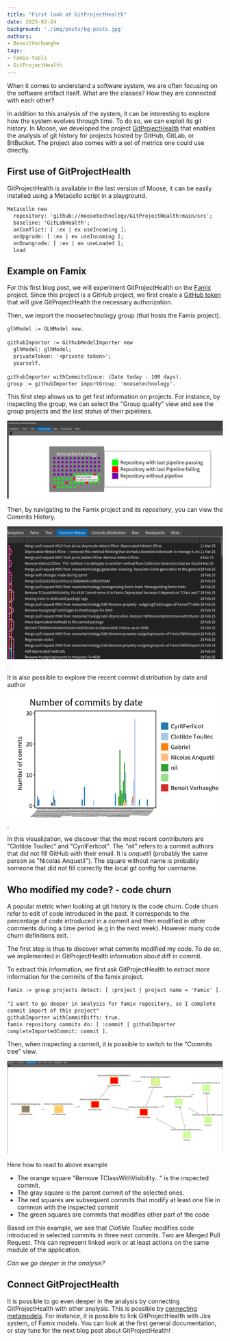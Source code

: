 ```yaml
---
title: "First look at GitProjectHealth"
date: 2025-03-24
background: './img/posts/bg-posts.jpg'
authors:
- BenoitVerhaeghe
tags:
- Famix-tools
- GitProjectHealth
---
```


When it comes to understand a software system, we are often focusing on the software artifact itself.
What are the classes? How they are connected with each other?

In addition to this analysis of the system, it can be interesting to explore how the system evolves through time.
To do so, we can exploit its git history.
In Moose, we developed the project [GitProjectHealth](/users/git-project-health/getting-started-with-gitproject-health/) that enables the analysis of git history for projects hosted by GitHub, GitLab, or BitBucket.
The project also comes with a set of metrics one could use directly.

## First use of GitProjectHealth

GitProjectHealth is available in the last version of Moose, it can be easily installed using a Metacello script in a playground.

```smalltalk
Metacello new
  repository: 'github://moosetechnology/GitProjectHealth:main/src';
  baseline: 'GitLabHealth';
  onConflict: [ :ex | ex useIncoming ];
  onUpgrade: [ :ex | ex useIncoming ];
  onDowngrade: [ :ex | ex useLoaded ];
  load
```

## Example on Famix

For this first blog post, we will experiment GitProjectHealth on the [Famix](https://github.com/moosetechnology/Famix) project.
Since this project is a GitHub project, we first create a [GitHub token](https://github.com/settings/tokens) that will give GitProjectHealth the necessary authorization.

Then, we import the moosetechnology group (that hosts the Famix project).

```smalltalk
glhModel := GLHModel new.

githubImporter := GithubModelImporter new
  glhModel: glhModel;
  privateToken: '<private token>';
  yourself.

githubImporter withCommitsSince: (Date today - 100 days).
group := githubImporter importGroup: 'moosetechnology'.
```

This first step allows us to get first information on projects.
For instance, by inspecting the group, we can select the "Group quality" view and see the group projects and the last status of their pipelines.

![Group Quality view for moosetechnology](./img/posts/2025-03-17-first-look-at-gitprojecthealth/group-quality-moosetechnology.png)

Then, by navigating to the Famix project and *its repository*, you can view the Commits History.

![alt text](./img/posts/2025-03-17-first-look-at-gitprojecthealth/famix-git-history.png).

It is also possible to explore the recent commit distribution by date and author

![commit distribution](./img/posts/2025-03-17-first-look-at-gitprojecthealth/commit-distribution.png).

In this visualization, we discover that the most recent contributors are "Clotilde Toullec" and "CyrilFerlicot".
The *"nil"* refers to a commit authors that did not fill GitHub with their email. It is *anquetil* (probably the same person as "Nicolas Anquetil").
The square without name is probably someone that did not fill correctly the local git config for username.

## Who modified my code? - code churn

A popular metric when looking at git history is the code churn.
Code churn refer to edit of code introduced in the past.
It corresponds to the percentage of code introduced in a commit and then modified in other comments during a time period (e.g in the next week).
However many code churn definitions exit.

The first step is thus to discover what commits modified my code.
To do so, we implemented in GitProjectHealth information about diff in commit.

To extract this information, we first ask GitProjectHealth to extract more information for the commits of the famix project.

```smalltalk
famix := group projects detect: [ :project | project name = 'Famix' ].

"I want to go deeper in analysis for famix repository, so I complete commit import of this project"
githubImporter withCommitDiffs: true.
famix repository commits do: [ :commit | githubImporter completeImportedCommit: commit ].
```

Then, when inspecting a commit, it is possible to switch to the "Commits tree" view.

![Commit Tree](./img/posts/2025-03-17-first-look-at-gitprojecthealth/commit-tree.png)

Here how to read to above example

- The orange square "Remove TClassWithVisibility..." is the inspected commit.
- The gray square is the parent commit of the selected ones.
- The red squares are subsequent commits that modify at least one file in common with the inspected commit
- The green squares are commits that modifies other part of the code

Based on this example, we see that *Clotilde Toullec* modifies code introduced in selected commits in three next commits.
Two are Merged Pull Request.
This can represent linked work or at least actions on the same module of the application.

*Can we go deeper in the analysis?*

## Connect GitProjectHealth

It is possible to go even deeper in the analysis by connecting GitProjectHealth with other analysis.
This is possible by [connecting metamodels](/developers/create-new-metamodel.md#introducing-submetamodels).
For instance, it is possible to link GitProjectHealth with Jira system, of Famix models.
You can look at the first general documentation, or stay tune for the next blog post about GitProjectHealth!
